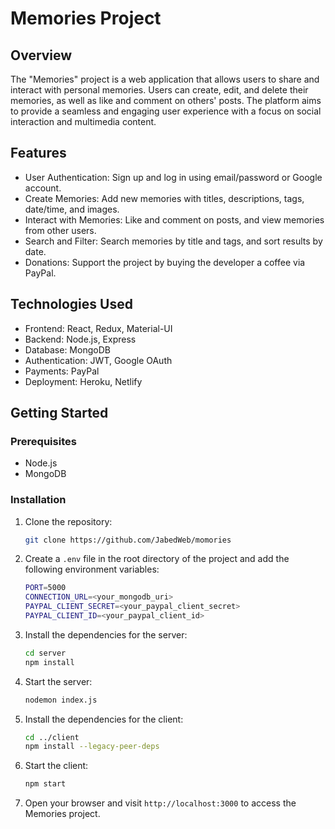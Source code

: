 # Memories Project

## Overview
The "Memories" project is a web application that allows users to share and interact with personal memories. Users can create, edit, and delete their memories, as well as like and comment on others' posts. The platform aims to provide a seamless and engaging user experience with a focus on social interaction and multimedia content.

## Features
- User Authentication: Sign up and log in using email/password or Google account.
- Create Memories: Add new memories with titles, descriptions, tags, date/time, and images.
- Interact with Memories: Like and comment on posts, and view memories from other users.
- Search and Filter: Search memories by title and tags, and sort results by date.
- Donations: Support the project by buying the developer a coffee via PayPal.

## Technologies Used
- Frontend: React, Redux, Material-UI
- Backend: Node.js, Express
- Database: MongoDB
- Authentication: JWT, Google OAuth
- Payments: PayPal
- Deployment: Heroku, Netlify

## Getting Started
### Prerequisites
- Node.js
- MongoDB

### Installation
1. Clone the repository:
    ```sh
    git clone https://github.com/JabedWeb/momories
    ```

2. Create a `.env` file in the root directory of the project and add the following environment variables:
    ```sh
    PORT=5000
    CONNECTION_URL=<your_mongodb_uri>
    PAYPAL_CLIENT_SECRET=<your_paypal_client_secret>
    PAYPAL_CLIENT_ID=<your_paypal_client_id>
    ```

3. Install the dependencies for the server:
    ```sh
    cd server
    npm install
    ```

4. Start the server:
    ```sh
    nodemon index.js
    ```

5. Install the dependencies for the client:
    ```sh
    cd ../client
    npm install --legacy-peer-deps
    ```

6. Start the client:
    ```sh
    npm start
    ```

7. Open your browser and visit `http://localhost:3000` to access the Memories project.

